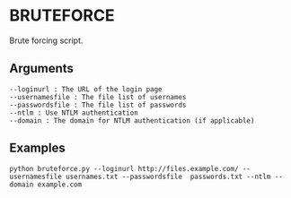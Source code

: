# BRUTEFORCE
 Brute forcing script.

 ## Arguments
```
--loginurl : The URL of the login page
--usernamesfile : The file list of usernames
--passwordsfile : The file list of passwords
--ntlm : Use NTLM authentication
--domain : The domain for NTLM authentication (if applicable)
```

## Examples
```
python bruteforce.py --loginurl http://files.example.com/ --usernamesfile usernames.txt --passwordsfile  passwords.txt --ntlm --domain example.com
```
